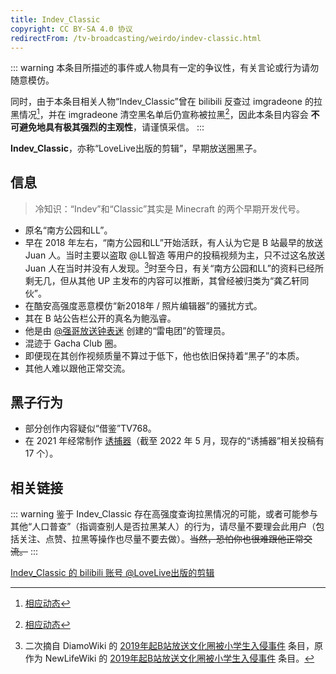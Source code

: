 ```yaml
---
title: Indev_Classic
copyright: CC BY-SA 4.0 协议
redirectFrom: /tv-broadcasting/weirdo/indev-classic.html
---
```


::: warning
本条目所描述的事件或人物具有一定的争议性，有关言论或行为请勿随意模仿。

同时，由于本条目相关人物“Indev_Classic”曾在 bilibili 反查过 imgradeone 的拉黑情况[^1]，并在 imgradeone 清空黑名单后仍宣称被拉黑[^2]，因此本条目内容会 **不可避免地具有极其强烈的主观性**，请谨慎采信。
:::

**Indev_Classic**，亦称“LoveLive出版的剪辑”，早期放送圈黑子。

## 信息

> 冷知识：“Indev”和“Classic”其实是 Minecraft 的两个早期开发代号。

- 原名“南方公园和LL”。
- 早在 2018 年左右，“南方公园和LL”开始活跃，有人认为它是 B 站最早的放送 Juan 人。当时主要以盗取 @LL智造 等用户的投稿视频为主，只不过这名放送 Juan 人在当时并没有人发现。[^3]时至今日，有关“南方公园和LL”的资料已经所剩无几，但从其他 UP 主发布的内容可以推断，其曾经被归类为“龚乙轩同伙”。
- 在酷安高强度恶意模仿“新2018年 / 照片编辑器”的骚扰方式。
- 其在 B 站公告栏公开的真名为鲍泓睿。
- 他是由 [@强哥放送钟表迷](qiangge.md) 创建的“雷电团”的管理员。
- 混迹于 Gacha Club 圈。
- 即便现在其创作视频质量不算过于低下，他也依旧保持着“黑子”的本质。
- 其他人难以跟他正常交流。

## 黑子行为

- 部分创作内容疑似“借鉴”TV768。
- 在 2021 年经常制作 [诱捕器](/tv-broadcasting/youbuqi.md)（截至 2022 年 5 月，现存的“诱捕器”相关投稿有 17 个）。

## 相关链接

::: warning
鉴于 Indev_Classic 存在高强度查询拉黑情况的可能，或者可能参与其他“人口普查”（指调查别人是否拉黑某人）的行为，请尽量不要理会此用户（包括关注、点赞、拉黑等操作也尽量不要去做）。~~当然，恐怕你也很难跟他正常交流。~~
:::

[Indev_Classic 的 bilibili 账号 @LoveLive出版的剪辑](https://space.bilibili.com/480801201)


[^1]: [相应动态](https://t.bilibili.com/589218707852911255)
[^2]: [相应动态](https://t.bilibili.com/621489365528406448)
[^3]: 二次摘自 DiamoWiki 的 [2019年起B站放送文化圈被小学生入侵事件](https://diamowiki.miraheze.org/wiki/2019年起B站放送文化圈被小学生入侵事件) 条目，原作为 NewLifeWiki 的 [2019年起B站放送文化圈被小学生入侵事件](https://newlifewiki.miraheze.org/wiki/2019年起B站放送文化圈被小学生入侵事件) 条目。
